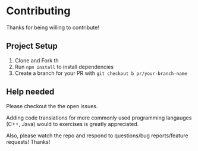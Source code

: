 # Contributing

Thanks for being willing to contribute!

## Project Setup

1. Clone and Fork th
2. Run `npm install` to install dependencies
3. Create a branch for your PR with `git checkout b pr/your-branch-name`

## Help needed

Please checkout the the open issues.

Adding code translations for more commonly used programming langauges (C++, Java) would to exercises is greatly appreciated.

Also, please watch the repo and respond to questions/bug reports/feature requests! Thanks!

